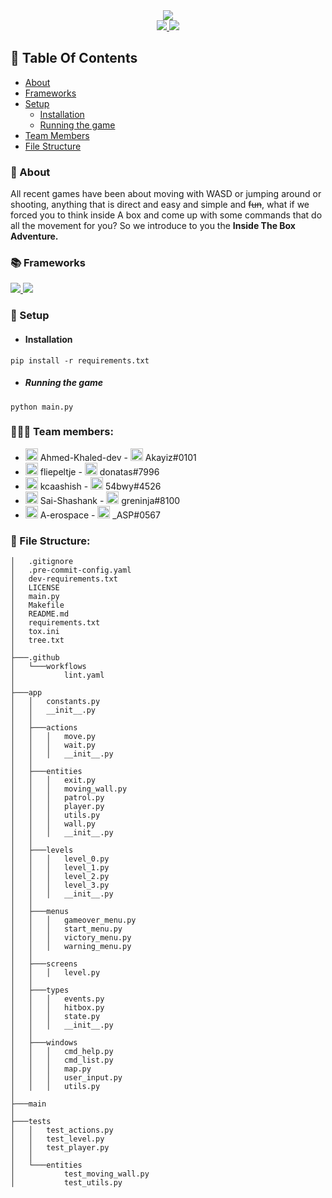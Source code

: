 <div align="center">
    <img src="https://i.imgur.com/ey5K0zG.png" width="">
</div>

<div align="center">
    <a href="https://github.com/Ahmed-Khaled-dev/modern-meerkats/blob/main/LICENSE">
        <img src="https://img.shields.io/badge/License-MIT-green.svg">
    </a>
    <a href="https://www.python.org/">
        <img src="https://img.shields.io/badge/Made%20with-Python-1f425f.svg">
    </a>
</div>

## 📒 Table Of Contents
- [About](#about)
- [Frameworks](#frameworks)
- [Setup](#setup)
  * [Installation](#installation)
  * [Running the game](#running-the-game)
- [Team Members](#team_members)
- [File Structure](#file-structure)

### 🔰 About
All recent games have been about moving with WASD or jumping around or shooting, anything that is direct and easy and simple and ~~fun~~, what if we forced you to think inside A box and come up with some commands that do all the movement for you? So we introduce to you the **Inside The Box Adventure.**

### 📚 Frameworks
<a href="https://blessed.readthedocs.io/en/latest/intro.html">
    <img src="https://img.shields.io/badge/Made%20with-Blessed-1f425f.svg">
</a>
<a href="https://asciimatics.readthedocs.io/en/stable/">
    <img src="https://img.shields.io/badge/Made%20with-Asciimatics-1f425f.svg">
</a>

### 🔌 Setup
- #### Installation
`pip install -r requirements.txt`

- ##### Running the game
`python main.py`


### 🧑‍🤝‍🧑 Team members:
- <img align="centre" alt="github" width="20px" src="https://upload.wikimedia.org/wikipedia/commons/thumb/9/91/Octicons-mark-github.svg/600px-Octicons-mark-github.svg.png" /> Ahmed-Khaled-dev - <img align="centre" alt="github" width="20px" src="https://discord.com/assets/3437c10597c1526c3dbd98c737c2bcae.svg" /> Akayiz#0101
- <img align="centre" alt="github" width="20px" src="https://upload.wikimedia.org/wikipedia/commons/thumb/9/91/Octicons-mark-github.svg/600px-Octicons-mark-github.svg.png" /> fliepeltje - <img align="centre" alt="github" width="20px" src="https://discord.com/assets/3437c10597c1526c3dbd98c737c2bcae.svg" /> donatas#7996
- <img align="centre" alt="github" width="20px" src="https://upload.wikimedia.org/wikipedia/commons/thumb/9/91/Octicons-mark-github.svg/600px-Octicons-mark-github.svg.png" /> kcaashish - <img align="centre" alt="github" width="20px" src="https://discord.com/assets/3437c10597c1526c3dbd98c737c2bcae.svg" /> 54bwy#4526
- <img align="centre" alt="github" width="20px" src="https://upload.wikimedia.org/wikipedia/commons/thumb/9/91/Octicons-mark-github.svg/600px-Octicons-mark-github.svg.png" />  Sai-Shashank - <img align="centre" alt="github" width="20px" src="https://discord.com/assets/3437c10597c1526c3dbd98c737c2bcae.svg" /> greninja#8100
- <img align="centre" alt="github" width="20px" src="https://upload.wikimedia.org/wikipedia/commons/thumb/9/91/Octicons-mark-github.svg/600px-Octicons-mark-github.svg.png" />  A-erospace - <img align="centre" alt="github" width="20px" src="https://discord.com/assets/3437c10597c1526c3dbd98c737c2bcae.svg" /> _ASP#0567

### 📁 File Structure:
```.
│   .gitignore
│   .pre-commit-config.yaml
│   dev-requirements.txt
│   LICENSE
│   main.py
│   Makefile
│   README.md
│   requirements.txt
│   tox.ini
│   tree.txt
│  
├───.github
│   └───workflows
│           lint.yaml
│  
├───app
│   │   constants.py
│   │   __init__.py
│   │  
│   ├───actions
│   │   │   move.py
│   │   │   wait.py
│   │   │   __init__.py
│   │  
│   ├───entities
│   │   │   exit.py
│   │   │   moving_wall.py
│   │   │   patrol.py
│   │   │   player.py
│   │   │   utils.py
│   │   │   wall.py
│   │   │   __init__.py
│   │  
│   ├───levels
│   │   │   level_0.py
│   │   │   level_1.py
│   │   │   level_2.py
│   │   │   level_3.py
│   │   │   __init__.py
│   │  
│   ├───menus
│   │   │   gameover_menu.py
│   │   │   start_menu.py
│   │   │   victory_menu.py
│   │   │   warning_menu.py
│   │  
│   ├───screens
│   │   │   level.py
│   │  
│   ├───types
│   │   │   events.py
│   │   │   hitbox.py
│   │   │   state.py
│   │   │   __init__.py
│   │  
│   ├───windows
│   │   │   cmd_help.py
│   │   │   cmd_list.py
│   │   │   map.py
│   │   │   user_input.py
│   │   │   utils.py
│  
├───main
│  
├───tests
│   │   test_actions.py
│   │   test_level.py
│   │   test_player.py
│   │  
│   └───entities
│           test_moving_wall.py
│           test_utils.py
```
